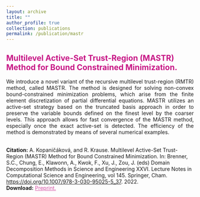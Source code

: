 ```yaml
---
layout: archive
title: ""
author_profile: true
collection: publications
permalink: /publication/mastr
---
```


## <span style="color:rgb(199, 21, 133)"> Multilevel Active-Set Trust-Region (MASTR) Method for Bound Constrained Minimization. </span>
<div style="text-align: justify">We introduce a novel variant of the recursive multilevel trust-region (RMTR) method, called MASTR. The method is designed for solving non-convex bound-constrained minimization problems, which arise from the finite element discretization of partial differential equations. MASTR utilizes an active-set strategy based on the truncated basis approach in order to preserve the variable bounds defined on the finest level by the coarser levels. This approach allows for fast convergence of the MASTR method, especially once the exact active-set is detected. The efficiency of the method is demonstrated by means of several numerical examples.
</div><br />


**Citation:** A. Kopaničáková, and R. Krause.  Multilevel Active-Set Trust-Region (MASTR) Method for Bound Constrained Minimization. In: Brenner, S.C., Chung, E., Klawonn, A., Kwok, F., Xu, J., Zou, J. (eds) Domain Decomposition Methods in Science and Engineering XXVI. Lecture Notes in Computational Science and Engineering, vol 145. Springer, Cham. https://doi.org/10.1007/978-3-030-95025-5_37. 2022.  <br />
**Download:** <a href="https://arxiv.org/pdf/2103.14552.pdf" style="color:rgb(199, 21, 133,0.75);">Preprint.</a> <br />


